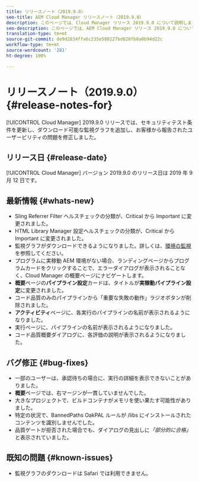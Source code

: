 ```yaml
---
title: リリースノート（2019.9.0）
seo-title: AEM Cloud Manager リリースノート（2019.9.0）
description: このページでは、Cloud Manager リリース 2019.9.0 について説明します。
seo-description: このページでは、AEM Cloud Manager リリース 2019.9.0 について説明します。
translation-type: tm+mt
source-git-commit: de9d2834ffa6c235e580227bd020fb8a0b94d22c
workflow-type: tm+mt
source-wordcount: '281'
ht-degree: 100%

---
```


# リリースノート（2019.9.0） {#release-notes-for}

[!UICONTROL Cloud Manager] 2019.9.0 リリースでは、セキュリティテスト条件を更新し、ダウンロード可能な監視グラフを追加し、お客様から報告されたユーザービリティの問題を修正しました。

## リリース日 {#release-date}

[!UICONTROL Cloud Manager] バージョン 2019.9.0 のリリース日は 2019 年 9 月 12 日です。

## 最新情報 {#whats-new}

* Sling Referrer Filter ヘルスチェックの分類が、Critical から Important に変更されました。
* HTML Library Manager 設定ヘルスチェックの分類が、Critical から Important に変更されました。
* 監視グラフがダウンロードできるようになりました。詳しくは、[環境の監視](monitor-your-environments.md)を参照してください。
* プログラムに実稼動 AEM 環境がない場合、ランディングページからプログラムカードをクリックすることで、エラーダイアログが表示されることなく、Cloud Manager の概要ページにナビゲートします。
* **概要**&#x200B;ページの&#x200B;**パイプライン設定**&#x200B;カードは、タイトルが&#x200B;**実稼動パイプライン設定**&#x200B;に変更されました。
* コード品質のみのパイプラインから「重要な失敗の動作」ラジオボタンが削除されました。
* **アクティビティ**&#x200B;ページに、各実行のパイプラインの名前が表示されるようになりました。
* 実行ページに、パイプラインの名前が表示されるようになりました。
* コード品質概要ダイアログに、各評価の説明が表示されるようになりました。

## バグ修正 {#bug-fixes}

* 一部のユーザーは、承認待ちの場合に、実行の詳細を表示できないことがありました。
* **概要**&#x200B;ページでは、右マージンが一貫していませんでした。
* 大きなプロジェクトで、ビルドコンテナがメモリを使い果たす可能性がありました。
* 特定の状況で、BannedPaths OakPAL ルールが /libs にインストールされたコンテンツを識別しませんでした。
* 品質ゲートが拒否された場合でも、ダイアログの見出しに&#x200B;*「部分的に合格」*&#x200B;と表示されていました。

## 既知の問題 {#known-issues}

* 監視グラフのダウンロードは Safari では利用できません。
